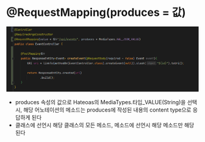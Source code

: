 # @RequestMapping(produces = 값)

![img.png](img.png)

- produces 속성의 값으로 Hateoas의 MediaTypes.타입_VALUE(String)을 선택시, 해당 어노테이션의 메소드는 produces에 작성된 내용의 content type으로 응답하게 된다
- 클래스에 선언시 해당 클래스의 모든 메소드, 메소드에 선언시 해당 메소드만 해당된다